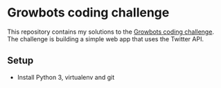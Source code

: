 # Growbots coding challenge

This repository contains my solutions to the [Growbots coding challenge](https://docs.google.com/document/d/15cdLKUH_XclOh4gl31439XpvCwcQ1FIVpuu35kMCleo/edit). The challenge is building a simple web app that uses the Twitter API.

## Setup

* Install Python 3, virtualenv and git
